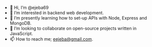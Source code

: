 - 👋 Hi, I’m @ejeba69
- 👀 I’m interested in backend web development.
- 🌱 I’m presently learning how to set-up APIs with Node, Express and MongoDB.
- 💞️ I’m looking to collaborate on open-source projects written in JavaScript.
- 📫 How to reach me; eejeba@gmail.com.

<!---
ejeba69/ejeba69 is a ✨ special ✨ repository because its `README.md` (this file) appears on your GitHub profile.
You can click the Preview link to take a look at your changes.
--->
